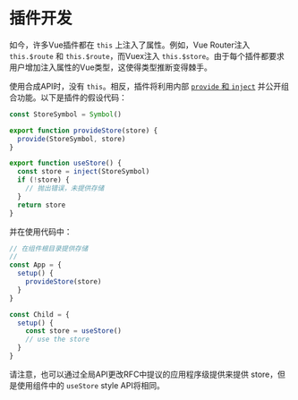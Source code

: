 # 插件开发

如今，许多Vue插件都在 ```this``` 上注入了属性。例如，Vue Router注入 ```this.$route``` 和 ```this.$route```，而Vuex注入 ```this.$store```。由于每个插件都要求用户增加注入属性的Vue类型，这使得类型推断变得棘手。

使用合成API时，没有 ```this```。相反，插件将利用内部 [```provide``` 和 ```inject```](https://vue-composition-api-rfc.netlify.app/api.html#dependency-injection) 并公开组合功能。以下是插件的假设代码：

```js
const StoreSymbol = Symbol()

export function provideStore(store) {
  provide(StoreSymbol, store)
}

export function useStore() {
  const store = inject(StoreSymbol)
  if (!store) {
    // 抛出错误，未提供存储
  }
  return store
}
```

并在使用代码中：

```js
// 在组件根目录提供存储
//
const App = {
  setup() {
    provideStore(store)
  }
}

const Child = {
  setup() {
    const store = useStore()
    // use the store
  }
}
```

请注意，也可以通过全局API更改RFC中提议的应用程序级提供来提供 store，但是使用组件中的 ```useStore``` style API将相同。
